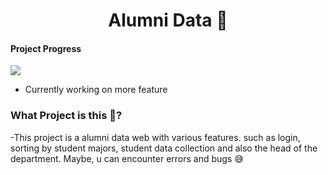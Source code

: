 <h1 align="center">Alumni Data 🏫</h1>

#### Project Progress <Br>
![](https://geps.dev/progress/100)
- Currently working on more feature


### What Project is this 👀?
-This project is a  alumni data web with various features. such as login, sorting by student majors, student data collection and also the head of the department. Maybe, u can encounter errors and bugs 😅<br>
